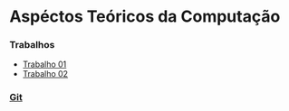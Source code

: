 # Aspéctos Teóricos da Computação


<!-- ### Listas
* [Lista](cn_files/listas/01/lista01CN.pdf) -->

### Trabalhos

* [Trabalho 01](atc_files/trabalho/01/trabalho01.html)
* [Trabalho 02](atc_files/trabalho/02/trabalho02.html)


### [Git](https://github.com/viniciusdenovaes/UnipATC)
